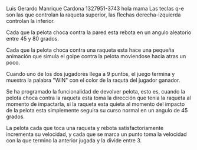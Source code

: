 Luis Gerardo Manrique Cardona 1327951-3743
hola mama
Las teclas q-e son las que controlan la raqueta superior, las flechas derecha-izquierda controlan la inferior.

Cada que la pelota choca contra la pared esta rebota en un angulo aleatorio entre 45 y 80 grados.

Cada que la pelota choca contra una raqueta esta hace una pequeña animación que simula el golpe contra la pelota
moviendose hacia atras un poco.

Cuando uno de los dos jugadores llega a 9 puntos, el juego termina y muestra la palabra "WIN" con el color de 
la raquta del jugador ganador.

Se ha programado la funcionalidad de devolver pelota, esto es, cuando la pelota choca contra la raqueta esta toma la 
dirección que tenia la raqueta al momento de impactarla, si la raqueta esta quieta al momento del impacto de la pelota
esta simplemente seguira su curso normal en un angulo de 45 grados.

La pelota cada que toca una raqueta y rebota satisfactoriamente incrementa su velocidad, y cada que se marca un punto 
toma la velocidad con la que termino la anterior jugada y la divide entre 3.


